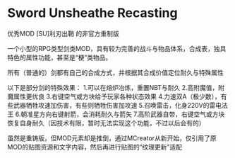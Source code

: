 # Sword Unsheathe Recasting
优秀MOD [SU]利刃出鞘 的非官方重制版

一个小型的RPG类型剑类MOD，具有较为完善的战斗与物品体系，合成表，独具特色的属性功能，甚至是“梗”类物品。

所有（普通的）剑都有自己的合成方式，并根据其合成价值定位耐久与特殊属性

以下是部分剑的特殊效果：
1.可以在熔炉冶炼，重置NBT与耐久
2.高附魔值，附魔属性更优良
3.右键空气或方块给予玩家各种状态效果
4.力速双A（极少数），有些武器牺牲攻速加伤害，有些则牺牲伤害加攻速
5.召唤雷击，化身220V的雷电法王
6.朝准星方向右键射箭，会消耗耐久与箭矢
7.高阶武器自带，右键空气或方块恢复自身耐久（因技术有限，暂时无法实现这个功能，不过以后会有的）

虽然是重铸版，但MOD元素却是推倒，通过MCreator从新开始，仅引用了原MOD的贴图资源和文字内容，然后再进行贴图的“纹理更新”适配

